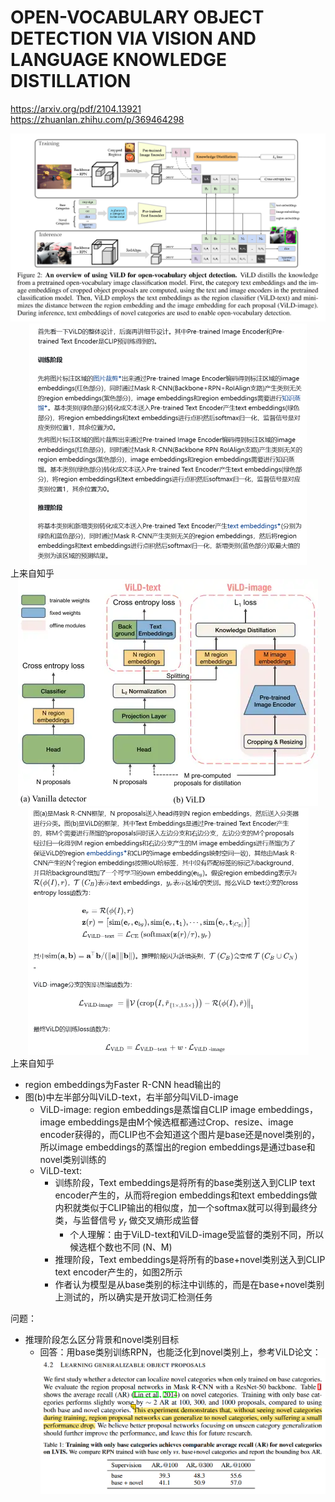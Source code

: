 # OPEN-VOCABULARY OBJECT DETECTION VIA VISION AND LANGUAGE KNOWLEDGE DISTILLATION
https://arxiv.org/pdf/2104.13921  
https://zhuanlan.zhihu.com/p/369464298

<center><img src=../images/image-52.png style="zoom:50%"></center>
<center><img src=../images/image-55.png style="zoom:50%"></center>
上来自知乎  

<center><img src=../images/image-54.png style="zoom:100%"></center>
<center><img src=../images/image-53.png style="zoom:50%"></center>
上来自知乎  

- region embeddings为Faster R-CNN head输出的
- 图(b)中左半部分叫ViLD-text，右半部分叫ViLD-image
  - ViLD-image: region embeddings是蒸馏自CLIP image embeddings，image embeddings是由M个候选框都通过Crop、resize、image encoder获得的，而CLIP也不会知道这个图片是base还是novel类别的，所以image embeddings的蒸馏出的region embeddings是通过base和novel类别训练的
  - ViLD-text: 
    - 训练阶段，Text embeddings是将所有的base类别送入到CLIP text encoder产生的，从而将region embeddings和text embeddings做内积就类似于CLIP输出的相似度，加一个softmax就可以得到最终分类，与监督信号 $y_r$ 做交叉熵形成监督
      - 个人理解：由于ViLD-text和ViLD-image受监督的类别不同，所以候选框个数也不同 (N、M)
    - 推理阶段，Text embeddings是将所有的base+novel类别送入到CLIP text encoder产生的，如图2所示
    - 作者认为模型是从base类别的标注中训练的，而是在base+novel类别上测试的，所以确实是开放词汇检测任务

问题：
- 推理阶段怎么区分背景和novel类别目标
  - 回答：用base类别训练RPN，也能泛化到novel类别上，参考ViLD论文：
    <center><img src=../images/image-153.png style="zoom:70%"></center>

